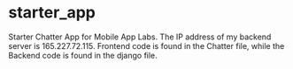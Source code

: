 # starter_app
Starter Chatter App for Mobile App Labs. The IP address of my backend server is 165.227.72.115.
Frontend code is found in the Chatter file, while the Backend code is found in the django file.
